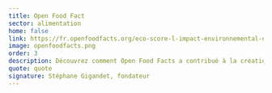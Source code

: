 ```yaml
---
title: Open Food Fact
sector: alimentation
home: false
link: https://fr.openfoodfacts.org/eco-score-l-impact-environnemental-des-produits-alimentaires
image: openfoodfacts.png
order: 3
description: Découvrez comment Open Food Facts a contribué à la création de l’Eco-score grâce aux données Agribalyse
quote: quote
signature: Stéphane Gigandet, fondateur
---
```

